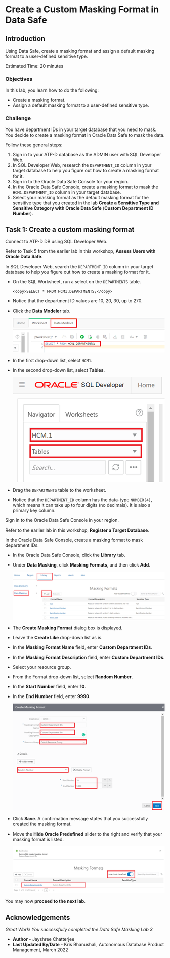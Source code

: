 # Create a Custom Masking Format in Data Safe
## Introduction
Using Data Safe, create a masking format and assign a default masking format to a user-defined sensitive type.

Estimated Time: 20 minutes

### Objectives
In this lab, you learn how to do the following:
- Create a masking format.
- Assign a default masking format to a user-defined sensitive type.

### Challenge
You have department IDs in your target database that you need to mask. You decide to create a masking format in Oracle Data Safe to mask the data.

Follow these general steps:
1. Sign in to your ATP-D database as the ADMIN user with SQL Developer Web.
2. In SQL Developer Web, research the `DEPARTMENT_ID` column in your target database to help you figure out how to create a masking format for it.
3. Sign in to the Oracle Data Safe Console for your region.
4. In the Oracle Data Safe Console, create a masking format to mask the `HCM1.DEPARTMENT_ID` column in your target database.
5. Select your masking format as the default masking format for the sensitive type that you created in the lab **Create a Sensitive Type and Sensitive Category with Oracle Data Safe** (**Custom Department ID Number**).

## Task 1: Create a custom masking format

Connect to ATP-D DB using SQL Developer Web.

Refer to Task 5 from the earlier lab in this workshop, **Assess Users with Oracle Data Safe**.

In SQL Developer Web, search the `DEPARTMENT_ID` column in your target database to help you figure out how to create a masking format for it.

- On the SQL Worksheet, run a select on the `DEPARTMENTS` table.

    ```
    <copy>SELECT * FROM HCM1.DEPARTMENTS;</copy>
    ```

- Notice that the department ID values are 10, 20, 30, up to 270.
- Click the **Data Modeler** tab.

    ![This image shows the result of performing the above step.](./images/img86.png " ")

- In the first drop-down list, select `HCM1`.
- In the second drop-down list, select **Tables**.

    ![This image shows the result of performing the above step.](./images/img87.png " ")

- Drag the `DEPARTMENTS` table to the worksheet.
- Notice that the `DEPARTMENT_ID` column has the data-type `NUMBER(4)`, which means it can take up to four digits (no decimals). It is also a primary key column.

Sign in to the Oracle Data Safe Console in your region.

Refer to the earlier lab in this workshop, **Register a Target Database**.

In the Oracle Data Safe Console, create a masking format to mask department IDs.

- In the Oracle Data Safe Console, click the **Library** tab.
- Under **Data Masking**, click **Masking Formats**, and then click **Add**.

    ![This image shows the result of performing the above step.](./images/img88.png " ")

- The **Create Masking Format** dialog box is displayed.
- Leave the **Create Like** drop-down list as is.
- In the **Masking Format Name** field, enter **<username> Custom Department IDs**.
- In the **Masking Format Description** field, enter **Custom Department IDs**.
- Select your resource group.
- From the Format drop-down list, select **Random Number**.
- In the **Start Number** field, enter **10**.
- In the **End Number** field, enter **9990**.

    ![This image shows the result of performing the above step.](./images/img89.png " ")

- Click **Save**. A confirmation message states that you successfully created the masking format.
- Move the **Hide Oracle Predefined** slider to the right and verify that your masking format is listed.

    ![This image shows the result of performing the above step.](./images/img90.png " ")

You may now **proceed to the next lab**.

## Acknowledgements

*Great Work! You successfully completed the Data Safe Masking Lab 3*

- **Author** - Jayshree Chatterjee
- **Last Updated By/Date** - Kris Bhanushali, Autonomous Database Product Management, March 2022


